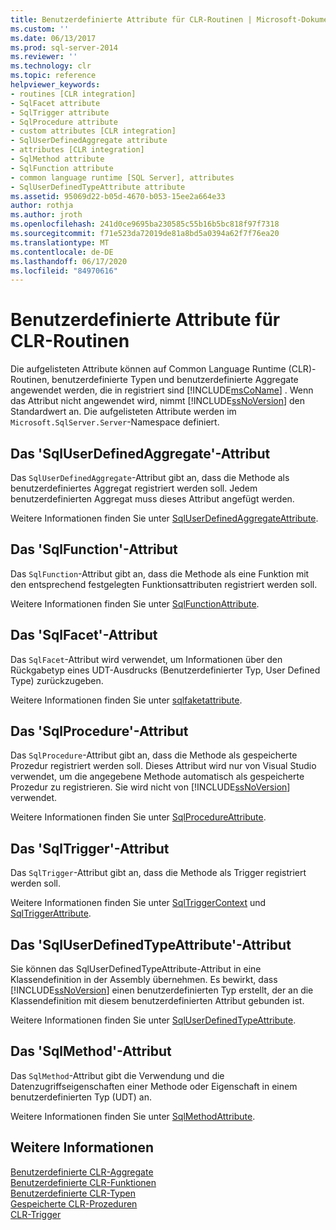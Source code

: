 ```yaml
---
title: Benutzerdefinierte Attribute für CLR-Routinen | Microsoft-Dokumentation
ms.custom: ''
ms.date: 06/13/2017
ms.prod: sql-server-2014
ms.reviewer: ''
ms.technology: clr
ms.topic: reference
helpviewer_keywords:
- routines [CLR integration]
- SqlFacet attribute
- SqlTrigger attribute
- SqlProcedure attribute
- custom attributes [CLR integration]
- SqlUserDefinedAggregate attribute
- attributes [CLR integration]
- SqlMethod attribute
- SqlFunction attribute
- common language runtime [SQL Server], attributes
- SqlUserDefinedTypeAttribute attribute
ms.assetid: 95069d22-b05d-4670-b053-15ee2a664e33
author: rothja
ms.author: jroth
ms.openlocfilehash: 241d0ce9695ba230585c55b16b5bc818f97f7318
ms.sourcegitcommit: f71e523da72019de81a8bd5a0394a62f7f76ea20
ms.translationtype: MT
ms.contentlocale: de-DE
ms.lasthandoff: 06/17/2020
ms.locfileid: "84970616"
---
```

# <a name="custom-attributes-for-clr-routines"></a>Benutzerdefinierte Attribute für CLR-Routinen
  Die aufgelisteten Attribute können auf Common Language Runtime (CLR)-Routinen, benutzerdefinierte Typen und benutzerdefinierte Aggregate angewendet werden, die in registriert sind [!INCLUDE[msCoName](../../../includes/ssnoversion-md.md)] . Wenn das Attribut nicht angewendet wird, nimmt [!INCLUDE[ssNoVersion](../../../includes/ssnoversion-md.md)] den Standardwert an. Die aufgelisteten Attribute werden im `Microsoft.SqlServer.Server`-Namespace definiert.  
  
## <a name="the-sqluserdefinedaggregate-attribute"></a>Das 'SqlUserDefinedAggregate'-Attribut  
 Das `SqlUserDefinedAggregate`-Attribut gibt an, dass die Methode als benutzerdefiniertes Aggregat registriert werden soll. Jedem benutzerdefinierten Aggregat muss dieses Attribut angefügt werden.  
  
 Weitere Informationen finden Sie unter [SqlUserDefinedAggregateAttribute](https://go.microsoft.com/fwlink/?LinkId=124626).  
  
## <a name="the-sqlfunction-attribute"></a>Das 'SqlFunction'-Attribut  
 Das `SqlFunction`-Attribut gibt an, dass die Methode als eine Funktion mit den entsprechend festgelegten Funktionsattributen registriert werden soll.  
  
 Weitere Informationen finden Sie unter [SqlFunctionAttribute](https://go.microsoft.com/fwlink/?LinkId=128019).  
  
## <a name="the-sqlfacet-attribute"></a>Das 'SqlFacet'-Attribut  
 Das `SqlFacet`-Attribut wird verwendet, um Informationen über den Rückgabetyp eines UDT-Ausdrucks (Benutzerdefinierter Typ, User Defined Type) zurückzugeben.  
  
 Weitere Informationen finden Sie unter [sqlfaketattribute](https://go.microsoft.com/fwlink/?LinkId=128020).  
  
## <a name="the-sqlprocedure-attribute"></a>Das 'SqlProcedure'-Attribut  
 Das `SqlProcedure`-Attribut gibt an, dass die Methode als gespeicherte Prozedur registriert werden soll. Dieses Attribut wird nur von Visual Studio verwendet, um die angegebene Methode automatisch als gespeicherte Prozedur zu registrieren. Sie wird nicht von [!INCLUDE[ssNoVersion](../../../includes/ssnoversion-md.md)] verwendet.  
  
 Weitere Informationen finden Sie unter [SqlProcedureAttribute](https://go.microsoft.com/fwlink/?LinkId=128021).  
  
## <a name="the-sqltrigger-attribute"></a>Das 'SqlTrigger'-Attribut  
 Das `SqlTrigger`-Attribut gibt an, dass die Methode als Trigger registriert werden soll.  
  
 Weitere Informationen finden Sie unter [SqlTriggerContext](https://go.microsoft.com/fwlink/?LinkId=128022) und [SqlTriggerAttribute](https://go.microsoft.com/fwlink/?LinkId=203898).  
  
## <a name="the-sqluserdefinedtypeattribute"></a>Das 'SqlUserDefinedTypeAttribute'-Attribut  
 Sie können das SqlUserDefinedTypeAttribute-Attribut in eine Klassendefinition in der Assembly übernehmen. Es bewirkt, dass [!INCLUDE[ssNoVersion](../../../includes/ssnoversion-md.md)] einen benutzerdefinierten Typ erstellt, der an die Klassendefinition mit diesem benutzerdefinierten Attribut gebunden ist.  
  
 Weitere Informationen finden Sie unter [SqlUserDefinedTypeAttribute](https://go.microsoft.com/fwlink/?LinkId=128024).  
  
## <a name="the-sqlmethod-attribute"></a>Das 'SqlMethod'-Attribut  
 Das `SqlMethod`-Attribut gibt die Verwendung und die Datenzugriffseigenschaften einer Methode oder Eigenschaft in einem benutzerdefinierten Typ (UDT) an.  
  
 Weitere Informationen finden Sie unter [SqlMethodAttribute](https://go.microsoft.com/fwlink/?LinkId=128025).  
  
## <a name="see-also"></a>Weitere Informationen  
 [Benutzerdefinierte CLR-Aggregate](../../clr-integration-database-objects-user-defined-functions/clr-user-defined-aggregates.md)   
 [Benutzerdefinierte CLR-Funktionen](../../clr-integration-database-objects-user-defined-functions/clr-user-defined-functions.md)   
 [Benutzerdefinierte CLR-Typen](../../clr-integration-database-objects-user-defined-types/clr-user-defined-types.md)   
 [Gespeicherte CLR-Prozeduren](../../../database-engine/dev-guide/clr-stored-procedures.md)   
 [CLR-Trigger](../../../database-engine/dev-guide/clr-triggers.md)  
  
  
